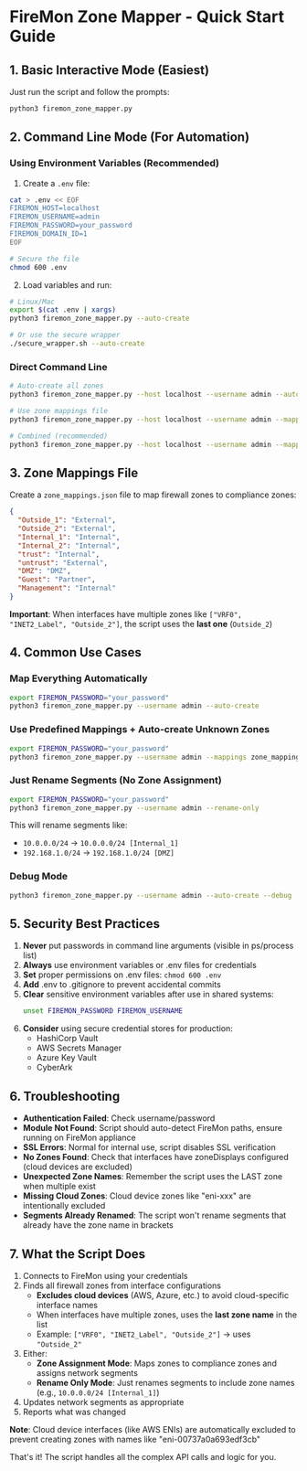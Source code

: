 # FireMon Zone Mapper - Quick Start Guide

## 1. Basic Interactive Mode (Easiest)

Just run the script and follow the prompts:

```bash
python3 firemon_zone_mapper.py
```

## 2. Command Line Mode (For Automation)

### Using Environment Variables (Recommended)

1. Create a `.env` file:
```bash
cat > .env << EOF
FIREMON_HOST=localhost
FIREMON_USERNAME=admin
FIREMON_PASSWORD=your_password
FIREMON_DOMAIN_ID=1
EOF

# Secure the file
chmod 600 .env
```

2. Load variables and run:
```bash
# Linux/Mac
export $(cat .env | xargs)
python3 firemon_zone_mapper.py --auto-create

# Or use the secure wrapper
./secure_wrapper.sh --auto-create
```

### Direct Command Line

```bash
# Auto-create all zones
python3 firemon_zone_mapper.py --host localhost --username admin --auto-create

# Use zone mappings file
python3 firemon_zone_mapper.py --host localhost --username admin --mappings zone_mappings.json

# Combined (recommended)
python3 firemon_zone_mapper.py --host localhost --username admin --mappings zone_mappings.json --auto-create
```

## 3. Zone Mappings File

Create a `zone_mappings.json` file to map firewall zones to compliance zones:

```json
{
  "Outside_1": "External",
  "Outside_2": "External", 
  "Internal_1": "Internal",
  "Internal_2": "Internal",
  "trust": "Internal",
  "untrust": "External",
  "DMZ": "DMZ",
  "Guest": "Partner",
  "Management": "Internal"
}
```

**Important**: When interfaces have multiple zones like `["VRF0", "INET2_Label", "Outside_2"]`, the script uses the **last one** (`Outside_2`)

## 4. Common Use Cases

### Map Everything Automatically
```bash
export FIREMON_PASSWORD="your_password"
python3 firemon_zone_mapper.py --username admin --auto-create
```

### Use Predefined Mappings + Auto-create Unknown Zones
```bash
export FIREMON_PASSWORD="your_password"
python3 firemon_zone_mapper.py --username admin --mappings zone_mappings.json --auto-create
```

### Just Rename Segments (No Zone Assignment)
```bash
export FIREMON_PASSWORD="your_password"
python3 firemon_zone_mapper.py --username admin --rename-only
```
This will rename segments like:
- `10.0.0.0/24` → `10.0.0.0/24 [Internal_1]`
- `192.168.1.0/24` → `192.168.1.0/24 [DMZ]`

### Debug Mode
```bash
python3 firemon_zone_mapper.py --username admin --auto-create --debug
```

## 5. Security Best Practices

1. **Never** put passwords in command line arguments (visible in ps/process list)
2. **Always** use environment variables or .env files for credentials
3. **Set** proper permissions on .env files: `chmod 600 .env`
4. **Add** .env to .gitignore to prevent accidental commits
5. **Clear** sensitive environment variables after use in shared systems:
   ```bash
   unset FIREMON_PASSWORD FIREMON_USERNAME
   ```
6. **Consider** using secure credential stores for production:
   - HashiCorp Vault
   - AWS Secrets Manager
   - Azure Key Vault
   - CyberArk

## 6. Troubleshooting

- **Authentication Failed**: Check username/password
- **Module Not Found**: Script should auto-detect FireMon paths, ensure running on FireMon appliance
- **SSL Errors**: Normal for internal use, script disables SSL verification
- **No Zones Found**: Check that interfaces have zoneDisplays configured (cloud devices are excluded)
- **Unexpected Zone Names**: Remember the script uses the LAST zone when multiple exist
- **Missing Cloud Zones**: Cloud device zones like "eni-xxx" are intentionally excluded
- **Segments Already Renamed**: The script won't rename segments that already have the zone name in brackets

## 7. What the Script Does

1. Connects to FireMon using your credentials
2. Finds all firewall zones from interface configurations
   - **Excludes cloud devices** (AWS, Azure, etc.) to avoid cloud-specific interface names
   - When interfaces have multiple zones, uses the **last zone name** in the list
   - Example: `["VRF0", "INET2_Label", "Outside_2"]` → uses `"Outside_2"`
3. Either:
   - **Zone Assignment Mode**: Maps zones to compliance zones and assigns network segments
   - **Rename Only Mode**: Just renames segments to include zone names (e.g., `10.0.0.0/24 [Internal_1]`)
4. Updates network segments as appropriate
5. Reports what was changed

**Note**: Cloud device interfaces (like AWS ENIs) are automatically excluded to prevent creating zones with names like "eni-00737a0a693edf3cb"

That's it! The script handles all the complex API calls and logic for you.